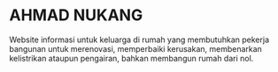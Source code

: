 # AHMAD NUKANG

Website informasi untuk keluarga di rumah yang membutuhkan pekerja bangunan untuk merenovasi, memperbaiki kerusakan, membenarkan kelistrikan ataupun pengairan, bahkan membangun rumah dari nol.
